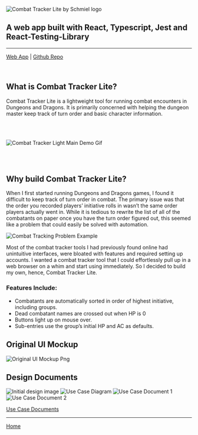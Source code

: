 ![Combat Tracker Lite by Schmiel logo](https://eschmiel.github.io/combatTrackerLiteLogo.svg)

## A web app built with React, Typescript, Jest and React-Testing-Library

---
[Web App](https://combattrackerlite.vercel.app) | [Github Repo](https://github.com/eschmiel/combattrackerlite)

<br/>

## What is Combat Tracker Lite?

Combat Tracker Lite is a lightweight tool for running combat encounters in Dungeons and Dragons. It is primarily concerned with helping the dungeon master keep track of turn order and basic character information.

<br/>
<br/>

![Combat Tracker Light Main Demo Gif](https://eschmiel.github.io/ctl-main-demo.gif)

<br/>
<br/>

## Why build Combat Tracker Lite?

When I first started running Dungeons and Dragons games, I found it difficult to keep track of turn order in combat. The primary issue was that the order you recorded players’ initiative rolls in wasn’t the same order players actually went in. While it is tedious to rewrite the list of all of the combatants on paper once you have the turn order figured out, this seemed like a problem that could easily be solved with automation.

![Combat Tracking Problem Example](https://eschmiel.github.io/trackerProblemExample.png)

Most of the combat tracker tools I had previously found online had unintuitive interfaces, were bloated with features and required setting up accounts. I wanted a combat tracker tool that I could effortlessly pull up in a web browser on a whim and start using immediately. So I decided to build my own, hence, Combat Tracker Lite.

### Features Include:

- Combatants are automatically sorted in order of highest initiative, including groups.
- Dead combatant names are crossed out when HP is 0
- Buttons light up on mouse over.
- Sub-entries use the group’s initial HP and AC as defaults.

## Original UI Mockup

![Original UI Mockup Png](https://eschmiel.github.io/componentPlan.png)

## Design Documents
![Initial design image](https://eschmiel.github.io/ctlInitialPlan.jpg) ![Use Case Diagram](https://eschmiel.github.io/useCaseDiagram.jpg) ![Use Case Document 1](https://eschmiel.github.io/useCase1.jpg) ![Use Case Document 2](https://eschmiel.github.io/useCase2.jpg)

[Use Case Documents](https://drive.google.com/drive/folders/1LLCicvKNLLGgtUmMceHSDGdFvsAByJ8b?usp=sharing)

---
[Home](https://eschmiel.github.io)

